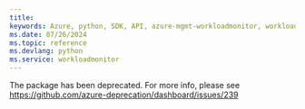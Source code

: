 ```yaml
---
title: 
keywords: Azure, python, SDK, API, azure-mgmt-workloadmonitor, workloadmonitor
ms.date: 07/26/2024
ms.topic: reference
ms.devlang: python
ms.service: workloadmonitor
---
```

The package has been deprecated. For more info, please see https://github.com/azure-deprecation/dashboard/issues/239

